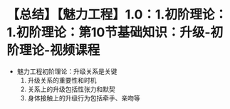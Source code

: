 # 【总结】【魅力工程】1.0：1.初阶理论：1.初阶理论：第10节基础知识：升级-初阶理论-视频课程

-   魅力工程初阶理论：升级关系是关键
    1.  升级关系的重要性和时机
    2.  关系上的升级包括性张力和默契
    3.  身体接触上的升级行为包括牵手、亲吻等